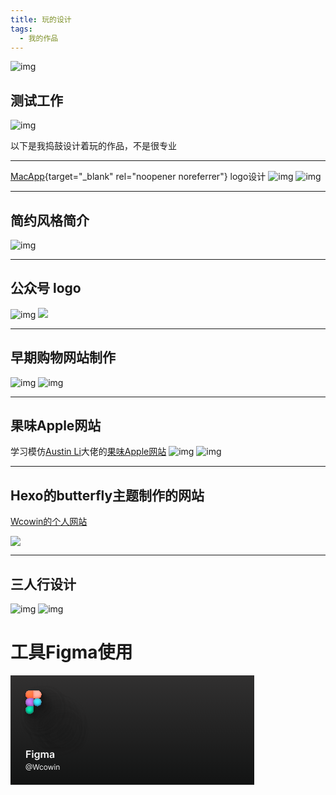 ```yaml
---
title: 玩的设计
tags:
  - 我的作品
---
```

![img](https://cn.mcecy.com/image/20230401/bd42de2726075c84f5c44297f93cf221.png)  

## 测试工作
![img](https://cn.mcecy.com/image/20231227/1a1e4fc07ae93fa40c2a25ce3fb5288c.png)

以下是我捣鼓设计着玩的作品，不是很专业  
***
[MacApp](https://macapp.org.cn/){target="_blank" rel="noopener noreferrer"} logo设计
![img](https://cn.mcecy.com/image/20230401/219682aee80dbf42ac2fd6931a719d7b.jpeg)
![img](https://cn.mcecy.com/image/20230401/06fcb3be6f1688dab454cb92e39613cc.png)
***
## 简约风格简介
![img](https://cn.mcecy.com/image/20230715/8ab6c5061737e364fe9ad6502552c5e4.png)
***

## 公众号 logo
![img](https://cn.mcecy.com/image/20230716/fbb63ff1b98f57f4f2cf92b75cfffb4d.jpeg)
<img class="img1" src="https://cn.mcecy.com/image/20230617/4e9361ee7d2d03ecb9de8aef7531db03.jpg">
***
## 早期购物网站制作  
![img](https://cn.mcecy.com/image/20230402/574c2334f9dfc5f88395acebfc630c23.png)
![img](https://cn.mcecy.com/image/20230402/8319a9373ecb7a0319f3d8b036bb412b.png)

***
## 果味Apple网站
学习模仿[Austin Li](https://github.com/austin2035/astro-air-blog)大佬的[果味Apple网站](https://wcowinastro.netlify.app/)
![img](https://cn.mcecy.com/image/20230505/61097d7951b8f10212a5ef7251615771.png)
![img](https://cn.mcecy.com/image/20230505/7d43a3f6641b35f70c7c1c2e1ac33520.png)
***

## Hexo的butterfly主题制作的网站  

[Wcowin的个人网站](https://wcowin.gitee.io/myhexo/)  

![](https://cn.mcecy.com/image/20231005/a4b066d144a006ea278c47661f78f95f.png)
***
## 三人行设计
![img](https://cn.mcecy.com/image/20230503/fe666fc82cfee7250bb2afc3b108b2f0.png)
![img](https://cn.mcecy.com/image/20230528/66700ff7433b1618d6b995e13e1c2644.png)

# 工具Figma使用
<svg width="390" height="175" viewBox="0 0 390 175" fill="none" xmlns="http://www.w3.org/2000/svg">
<rect width="390" height="175" fill="url(#paint0_linear_45_32412)"/>
<g opacity="0.05" filter="url(#filter0_f_45_32412)">
<mask id="mask0_45_32412" style="mask-type:alpha" maskUnits="userSpaceOnUse" x="76" y="76" width="48" height="48">
<path d="M76.4022 82.6183C76.4022 79.2009 79.1726 76.4305 82.59 76.4305H88.7778V88.8061H82.59C79.1726 88.8061 76.4022 86.0358 76.4022 82.6183V82.6183Z" fill="#FF773D"/>
<path d="M76.4022 94.9939C76.4022 91.5765 79.1726 88.8062 82.59 88.8062H88.7778V101.182H82.59C79.1726 101.182 76.4022 98.4114 76.4022 94.9939V94.9939Z" fill="#C677FF"/>
<path d="M101.153 82.6183C101.153 79.2009 98.383 76.4305 94.9655 76.4305H88.7777V88.8061H94.9655C98.3829 88.8061 101.153 86.0358 101.153 82.6183V82.6183Z" fill="#FFB1A3"/>
<circle cx="94.9656" cy="94.9939" r="6.1878" fill="#2FEBFF"/>
<path d="M88.7778 107.369C88.7778 110.787 86.0074 113.557 82.59 113.557C79.1726 113.557 76.4022 110.787 76.4022 107.369C76.4022 103.952 79.1726 101.182 82.59 101.182C84.3596 101.182 88.7778 101.182 88.7778 101.182C88.7778 101.182 88.7778 105.722 88.7778 107.369Z" fill="#00EDAB"/>
</mask>
<g mask="url(#mask0_45_32412)">
<g filter="url(#filter1_d_45_32412)">
<rect x="76" y="76" width="47.9993" height="47.9981" fill="#171717"/>
</g>
</g>
</g>
<g opacity="0.1" filter="url(#filter2_f_45_32412)">
<mask id="mask1_45_32412" style="mask-type:alpha" maskUnits="userSpaceOnUse" x="72" y="72" width="48" height="48">
<path d="M72.4022 78.6183C72.4022 75.2009 75.1726 72.4305 78.59 72.4305H84.7778V84.8061H78.59C75.1726 84.8061 72.4022 82.0358 72.4022 78.6183V78.6183Z" fill="#FF773D"/>
<path d="M72.4022 90.9939C72.4022 87.5765 75.1726 84.8062 78.59 84.8062H84.7778V97.1817H78.59C75.1726 97.1817 72.4022 94.4114 72.4022 90.9939V90.9939Z" fill="#C677FF"/>
<path d="M97.1533 78.6183C97.1533 75.2009 94.383 72.4305 90.9655 72.4305H84.7777V84.8061H90.9655C94.3829 84.8061 97.1533 82.0358 97.1533 78.6183V78.6183Z" fill="#FFB1A3"/>
<circle cx="90.9656" cy="90.9939" r="6.1878" fill="#2FEBFF"/>
<path d="M84.7778 103.369C84.7778 106.787 82.0074 109.557 78.59 109.557C75.1726 109.557 72.4022 106.787 72.4022 103.369C72.4022 99.952 75.1726 97.1816 78.59 97.1816C80.3596 97.1816 84.7778 97.1816 84.7778 97.1816C84.7778 97.1816 84.7778 101.722 84.7778 103.369Z" fill="#00EDAB"/>
</mask>
<g mask="url(#mask1_45_32412)">
<g filter="url(#filter3_d_45_32412)">
<rect x="72" y="72" width="47.9993" height="47.9981" fill="#171717"/>
</g>
</g>
</g>
<g opacity="0.15" filter="url(#filter4_f_45_32412)">
<mask id="mask2_45_32412" style="mask-type:alpha" maskUnits="userSpaceOnUse" x="68" y="68" width="48" height="48">
<path d="M68.4022 74.6183C68.4022 71.2009 71.1726 68.4305 74.59 68.4305H80.7778V80.8061H74.59C71.1726 80.8061 68.4022 78.0358 68.4022 74.6183V74.6183Z" fill="#FF773D"/>
<path d="M68.4022 86.9939C68.4022 83.5765 71.1726 80.8062 74.59 80.8062H80.7778V93.1817H74.59C71.1726 93.1817 68.4022 90.4114 68.4022 86.9939V86.9939Z" fill="#C677FF"/>
<path d="M93.1533 74.6183C93.1533 71.2009 90.383 68.4305 86.9655 68.4305H80.7777V80.8061H86.9655C90.3829 80.8061 93.1533 78.0358 93.1533 74.6183V74.6183Z" fill="#FFB1A3"/>
<circle cx="86.9656" cy="86.9939" r="6.1878" fill="#2FEBFF"/>
<path d="M80.7778 99.3694C80.7778 102.787 78.0074 105.557 74.59 105.557C71.1726 105.557 68.4022 102.787 68.4022 99.3694C68.4022 95.952 71.1726 93.1816 74.59 93.1816C76.3596 93.1816 80.7778 93.1816 80.7778 93.1816C80.7778 93.1816 80.7778 97.7216 80.7778 99.3694Z" fill="#00EDAB"/>
</mask>
<g mask="url(#mask2_45_32412)">
<g filter="url(#filter5_d_45_32412)">
<rect x="68" y="68" width="47.9993" height="47.9981" fill="#171717"/>
</g>
</g>
</g>
<g opacity="0.2" filter="url(#filter6_f_45_32412)">
<mask id="mask3_45_32412" style="mask-type:alpha" maskUnits="userSpaceOnUse" x="64" y="64" width="48" height="48">
<path d="M64.4022 70.6183C64.4022 67.2009 67.1726 64.4305 70.59 64.4305H76.7778V76.8061H70.59C67.1726 76.8061 64.4022 74.0358 64.4022 70.6183V70.6183Z" fill="#FF773D"/>
<path d="M64.4022 82.9939C64.4022 79.5765 67.1726 76.8062 70.59 76.8062H76.7778V89.1817H70.59C67.1726 89.1817 64.4022 86.4114 64.4022 82.9939V82.9939Z" fill="#C677FF"/>
<path d="M89.1533 70.6183C89.1533 67.2009 86.383 64.4305 82.9655 64.4305H76.7777V76.8061H82.9655C86.3829 76.8061 89.1533 74.0358 89.1533 70.6183V70.6183Z" fill="#FFB1A3"/>
<circle cx="82.9656" cy="82.9939" r="6.1878" fill="#2FEBFF"/>
<path d="M76.7778 95.3694C76.7778 98.7869 74.0074 101.557 70.59 101.557C67.1726 101.557 64.4022 98.7869 64.4022 95.3694C64.4022 91.952 67.1726 89.1816 70.59 89.1816C72.3596 89.1816 76.7778 89.1816 76.7778 89.1816C76.7778 89.1816 76.7778 93.7216 76.7778 95.3694Z" fill="#00EDAB"/>
</mask>
<g mask="url(#mask3_45_32412)">
<g filter="url(#filter7_d_45_32412)">
<rect x="64" y="64" width="47.9993" height="47.9981" fill="#171717"/>
</g>
</g>
</g>
<g opacity="0.25" filter="url(#filter8_f_45_32412)">
<mask id="mask4_45_32412" style="mask-type:alpha" maskUnits="userSpaceOnUse" x="56" y="56" width="48" height="48">
<path d="M56.4022 62.6183C56.4022 59.2009 59.1726 56.4305 62.59 56.4305H68.7778V68.8061H62.59C59.1726 68.8061 56.4022 66.0358 56.4022 62.6183V62.6183Z" fill="#FF773D"/>
<path d="M56.4022 74.9939C56.4022 71.5765 59.1726 68.8062 62.59 68.8062H68.7778V81.1817H62.59C59.1726 81.1817 56.4022 78.4114 56.4022 74.9939V74.9939Z" fill="#C677FF"/>
<path d="M81.1533 62.6183C81.1533 59.2009 78.383 56.4305 74.9655 56.4305H68.7777V68.8061H74.9655C78.3829 68.8061 81.1533 66.0358 81.1533 62.6183V62.6183Z" fill="#FFB1A3"/>
<circle cx="74.9656" cy="74.9939" r="6.1878" fill="#2FEBFF"/>
<path d="M68.7778 87.3694C68.7778 90.7869 66.0074 93.5572 62.59 93.5572C59.1726 93.5572 56.4022 90.7869 56.4022 87.3694C56.4022 83.952 59.1726 81.1816 62.59 81.1816C64.3596 81.1816 68.7778 81.1816 68.7778 81.1816C68.7778 81.1816 68.7778 85.7216 68.7778 87.3694Z" fill="#00EDAB"/>
</mask>
<g mask="url(#mask4_45_32412)">
<g filter="url(#filter9_d_45_32412)">
<rect x="56" y="56" width="47.9993" height="47.9981" fill="#171717"/>
</g>
</g>
</g>
<g opacity="0.3" filter="url(#filter10_f_45_32412)">
<mask id="mask5_45_32412" style="mask-type:alpha" maskUnits="userSpaceOnUse" x="48" y="48" width="48" height="48">
<path d="M48.4022 54.6183C48.4022 51.2009 51.1726 48.4305 54.59 48.4305H60.7778V60.8061H54.59C51.1726 60.8061 48.4022 58.0358 48.4022 54.6183V54.6183Z" fill="#FF773D"/>
<path d="M48.4022 66.9939C48.4022 63.5765 51.1726 60.8062 54.59 60.8062H60.7778V73.1817H54.59C51.1726 73.1817 48.4022 70.4114 48.4022 66.9939V66.9939Z" fill="#C677FF"/>
<path d="M73.1533 54.6183C73.1533 51.2009 70.383 48.4305 66.9655 48.4305H60.7777V60.8061H66.9655C70.3829 60.8061 73.1533 58.0358 73.1533 54.6183V54.6183Z" fill="#FFB1A3"/>
<circle cx="66.9656" cy="66.9939" r="6.1878" fill="#2FEBFF"/>
<path d="M60.7778 79.3694C60.7778 82.7869 58.0074 85.5572 54.59 85.5572C51.1726 85.5572 48.4022 82.7869 48.4022 79.3694C48.4022 75.952 51.1726 73.1816 54.59 73.1816C56.3596 73.1816 60.7778 73.1816 60.7778 73.1816C60.7778 73.1816 60.7778 77.7216 60.7778 79.3694Z" fill="#00EDAB"/>
</mask>
<g mask="url(#mask5_45_32412)">
<g filter="url(#filter11_d_45_32412)">
<rect x="48" y="48" width="47.9993" height="47.9981" fill="#171717"/>
</g>
</g>
</g>
<g opacity="0.35" filter="url(#filter12_f_45_32412)">
<mask id="mask6_45_32412" style="mask-type:alpha" maskUnits="userSpaceOnUse" x="40" y="40" width="48" height="48">
<path d="M40.4022 46.6183C40.4022 43.2009 43.1726 40.4305 46.59 40.4305H52.7778V52.8061H46.59C43.1726 52.8061 40.4022 50.0358 40.4022 46.6183V46.6183Z" fill="#FF773D"/>
<path d="M40.4022 58.9939C40.4022 55.5765 43.1726 52.8062 46.59 52.8062H52.7778V65.1817H46.59C43.1726 65.1817 40.4022 62.4114 40.4022 58.9939V58.9939Z" fill="#C677FF"/>
<path d="M65.1533 46.6183C65.1533 43.2009 62.383 40.4305 58.9655 40.4305H52.7777V52.8061H58.9655C62.3829 52.8061 65.1533 50.0358 65.1533 46.6183V46.6183Z" fill="#FFB1A3"/>
<circle cx="58.9656" cy="58.9939" r="6.1878" fill="#2FEBFF"/>
<path d="M52.7778 71.3694C52.7778 74.7869 50.0074 77.5572 46.59 77.5572C43.1726 77.5572 40.4022 74.7869 40.4022 71.3694C40.4022 67.952 43.1726 65.1816 46.59 65.1816C48.3596 65.1816 52.7778 65.1816 52.7778 65.1816C52.7778 65.1816 52.7778 69.7216 52.7778 71.3694Z" fill="#00EDAB"/>
</mask>
<g mask="url(#mask6_45_32412)">
<g filter="url(#filter13_d_45_32412)">
<rect x="40" y="40" width="47.9993" height="47.9981" fill="#171717"/>
</g>
</g>
</g>
<g opacity="0.4" filter="url(#filter14_f_45_32412)">
<mask id="mask7_45_32412" style="mask-type:alpha" maskUnits="userSpaceOnUse" x="39" y="39" width="48" height="48">
<path d="M39.4022 45.6183C39.4022 42.2009 42.1726 39.4305 45.59 39.4305H51.7778V51.8061H45.59C42.1726 51.8061 39.4022 49.0358 39.4022 45.6183V45.6183Z" fill="#FF773D"/>
<path d="M39.4022 57.9939C39.4022 54.5765 42.1726 51.8062 45.59 51.8062H51.7778V64.1817H45.59C42.1726 64.1817 39.4022 61.4114 39.4022 57.9939V57.9939Z" fill="#C677FF"/>
<path d="M64.1533 45.6183C64.1533 42.2009 61.383 39.4305 57.9655 39.4305H51.7777V51.8061H57.9655C61.3829 51.8061 64.1533 49.0358 64.1533 45.6183V45.6183Z" fill="#FFB1A3"/>
<circle cx="57.9656" cy="57.9939" r="6.1878" fill="#2FEBFF"/>
<path d="M51.7778 70.3694C51.7778 73.7869 49.0074 76.5572 45.59 76.5572C42.1726 76.5572 39.4022 73.7869 39.4022 70.3694C39.4022 66.952 42.1726 64.1816 45.59 64.1816C47.3596 64.1816 51.7778 64.1816 51.7778 64.1816C51.7778 64.1816 51.7778 68.7216 51.7778 70.3694Z" fill="#00EDAB"/>
</mask>
<g mask="url(#mask7_45_32412)">
<g filter="url(#filter15_d_45_32412)">
<rect x="39" y="39" width="47.9993" height="47.9981" fill="#171717"/>
</g>
</g>
</g>
<g opacity="0.45" filter="url(#filter16_f_45_32412)">
<mask id="mask8_45_32412" style="mask-type:alpha" maskUnits="userSpaceOnUse" x="35" y="35" width="48" height="48">
<path d="M35.4022 41.6183C35.4022 38.2009 38.1726 35.4305 41.59 35.4305H47.7778V47.8061H41.59C38.1726 47.8061 35.4022 45.0358 35.4022 41.6183V41.6183Z" fill="#FF773D"/>
<path d="M35.4022 53.9939C35.4022 50.5765 38.1726 47.8062 41.59 47.8062H47.7778V60.1817H41.59C38.1726 60.1817 35.4022 57.4114 35.4022 53.9939V53.9939Z" fill="#C677FF"/>
<path d="M60.1533 41.6183C60.1533 38.2009 57.383 35.4305 53.9655 35.4305H47.7777V47.8061H53.9655C57.3829 47.8061 60.1533 45.0358 60.1533 41.6183V41.6183Z" fill="#FFB1A3"/>
<circle cx="53.9656" cy="53.9939" r="6.1878" fill="#2FEBFF"/>
<path d="M47.7778 66.3694C47.7778 69.7869 45.0074 72.5572 41.59 72.5572C38.1726 72.5572 35.4022 69.7869 35.4022 66.3694C35.4022 62.952 38.1726 60.1816 41.59 60.1816C43.3596 60.1816 47.7778 60.1816 47.7778 60.1816C47.7778 60.1816 47.7778 64.7216 47.7778 66.3694Z" fill="#00EDAB"/>
</mask>
<g mask="url(#mask8_45_32412)">
<g filter="url(#filter17_d_45_32412)">
<rect x="35" y="35" width="47.9993" height="47.9981" fill="#171717"/>
</g>
</g>
</g>
<g opacity="0.5" filter="url(#filter18_f_45_32412)">
<mask id="mask9_45_32412" style="mask-type:alpha" maskUnits="userSpaceOnUse" x="31" y="31" width="48" height="48">
<path d="M31.4022 37.6183C31.4022 34.2009 34.1726 31.4305 37.59 31.4305H43.7778V43.8061H37.59C34.1726 43.8061 31.4022 41.0358 31.4022 37.6183V37.6183Z" fill="#FF773D"/>
<path d="M31.4022 49.9939C31.4022 46.5765 34.1726 43.8062 37.59 43.8062H43.7778V56.1817H37.59C34.1726 56.1817 31.4022 53.4114 31.4022 49.9939V49.9939Z" fill="#C677FF"/>
<path d="M56.1533 37.6183C56.1533 34.2009 53.383 31.4305 49.9655 31.4305H43.7777V43.8061H49.9655C53.3829 43.8061 56.1533 41.0358 56.1533 37.6183V37.6183Z" fill="#FFB1A3"/>
<circle cx="49.9656" cy="49.9939" r="6.1878" fill="#2FEBFF"/>
<path d="M43.7778 62.3694C43.7778 65.7869 41.0074 68.5572 37.59 68.5572C34.1726 68.5572 31.4022 65.7869 31.4022 62.3694C31.4022 58.952 34.1726 56.1816 37.59 56.1816C39.3596 56.1816 43.7778 56.1816 43.7778 56.1816C43.7778 56.1816 43.7778 60.7216 43.7778 62.3694Z" fill="#00EDAB"/>
</mask>
<g mask="url(#mask9_45_32412)">
<g filter="url(#filter19_d_45_32412)">
<rect x="31" y="31" width="47.9993" height="47.9981" fill="#171717"/>
</g>
</g>
</g>
<g opacity="0.55" filter="url(#filter20_f_45_32412)">
<mask id="mask10_45_32412" style="mask-type:alpha" maskUnits="userSpaceOnUse" x="29" y="29" width="48" height="48">
<path d="M29.4022 35.6183C29.4022 32.2009 32.1726 29.4305 35.59 29.4305H41.7778V41.8061H35.59C32.1726 41.8061 29.4022 39.0358 29.4022 35.6183V35.6183Z" fill="#FF773D"/>
<path d="M29.4022 47.9939C29.4022 44.5765 32.1726 41.8062 35.59 41.8062H41.7778V54.1817H35.59C32.1726 54.1817 29.4022 51.4114 29.4022 47.9939V47.9939Z" fill="#C677FF"/>
<path d="M54.1533 35.6183C54.1533 32.2009 51.383 29.4305 47.9655 29.4305H41.7777V41.8061H47.9655C51.3829 41.8061 54.1533 39.0358 54.1533 35.6183V35.6183Z" fill="#FFB1A3"/>
<circle cx="47.9656" cy="47.9939" r="6.1878" fill="#2FEBFF"/>
<path d="M41.7778 60.3694C41.7778 63.7869 39.0074 66.5572 35.59 66.5572C32.1726 66.5572 29.4022 63.7869 29.4022 60.3694C29.4022 56.952 32.1726 54.1816 35.59 54.1816C37.3596 54.1816 41.7778 54.1816 41.7778 54.1816C41.7778 54.1816 41.7778 58.7216 41.7778 60.3694Z" fill="#00EDAB"/>
</mask>
<g mask="url(#mask10_45_32412)">
<g filter="url(#filter21_d_45_32412)">
<rect x="29" y="29" width="47.9993" height="47.9981" fill="#171717"/>
</g>
</g>
</g>
<g opacity="0.6" filter="url(#filter22_f_45_32412)">
<mask id="mask11_45_32412" style="mask-type:alpha" maskUnits="userSpaceOnUse" x="27" y="27" width="48" height="48">
<path d="M27.4022 33.6183C27.4022 30.2009 30.1726 27.4305 33.59 27.4305H39.7778V39.8061H33.59C30.1726 39.8061 27.4022 37.0358 27.4022 33.6183V33.6183Z" fill="#FF773D"/>
<path d="M27.4022 45.9939C27.4022 42.5765 30.1726 39.8062 33.59 39.8062H39.7778V52.1817H33.59C30.1726 52.1817 27.4022 49.4114 27.4022 45.9939V45.9939Z" fill="#C677FF"/>
<path d="M52.1533 33.6183C52.1533 30.2009 49.383 27.4305 45.9655 27.4305H39.7777V39.8061H45.9655C49.3829 39.8061 52.1533 37.0358 52.1533 33.6183V33.6183Z" fill="#FFB1A3"/>
<circle cx="45.9656" cy="45.9939" r="6.1878" fill="#2FEBFF"/>
<path d="M39.7778 58.3694C39.7778 61.7869 37.0074 64.5572 33.59 64.5572C30.1726 64.5572 27.4022 61.7869 27.4022 58.3694C27.4022 54.952 30.1726 52.1816 33.59 52.1816C35.3596 52.1816 39.7778 52.1816 39.7778 52.1816C39.7778 52.1816 39.7778 56.7216 39.7778 58.3694Z" fill="#00EDAB"/>
</mask>
<g mask="url(#mask11_45_32412)">
<g filter="url(#filter23_d_45_32412)">
<rect x="27" y="27" width="47.9993" height="47.9981" fill="#171717"/>
</g>
</g>
</g>
<g opacity="0.6" filter="url(#filter24_f_45_32412)">
<mask id="mask12_45_32412" style="mask-type:alpha" maskUnits="userSpaceOnUse" x="26" y="26" width="48" height="48">
<path d="M26.4022 32.6183C26.4022 29.2009 29.1726 26.4305 32.59 26.4305H38.7778V38.8061H32.59C29.1726 38.8061 26.4022 36.0358 26.4022 32.6183V32.6183Z" fill="#FF773D"/>
<path d="M26.4022 44.9939C26.4022 41.5765 29.1726 38.8062 32.59 38.8062H38.7778V51.1817H32.59C29.1726 51.1817 26.4022 48.4114 26.4022 44.9939V44.9939Z" fill="#C677FF"/>
<path d="M51.1533 32.6183C51.1533 29.2009 48.383 26.4305 44.9655 26.4305H38.7777V38.8061H44.9655C48.3829 38.8061 51.1533 36.0358 51.1533 32.6183V32.6183Z" fill="#FFB1A3"/>
<circle cx="44.9656" cy="44.9939" r="6.1878" fill="#2FEBFF"/>
<path d="M38.7778 57.3694C38.7778 60.7869 36.0074 63.5572 32.59 63.5572C29.1726 63.5572 26.4022 60.7869 26.4022 57.3694C26.4022 53.952 29.1726 51.1816 32.59 51.1816C34.3596 51.1816 38.7778 51.1816 38.7778 51.1816C38.7778 51.1816 38.7778 55.7216 38.7778 57.3694Z" fill="#00EDAB"/>
</mask>
<g mask="url(#mask12_45_32412)">
<g filter="url(#filter25_d_45_32412)">
<rect x="26" y="26" width="47.9993" height="47.9981" fill="#171717"/>
</g>
</g>
</g>
<g opacity="0.6" filter="url(#filter26_f_45_32412)">
<mask id="mask13_45_32412" style="mask-type:alpha" maskUnits="userSpaceOnUse" x="25" y="25" width="48" height="48">
<path d="M25.4022 31.6183C25.4022 28.2009 28.1726 25.4305 31.59 25.4305H37.7778V37.8061H31.59C28.1726 37.8061 25.4022 35.0358 25.4022 31.6183V31.6183Z" fill="#FF773D"/>
<path d="M25.4022 43.9939C25.4022 40.5765 28.1726 37.8062 31.59 37.8062H37.7778V50.1817H31.59C28.1726 50.1817 25.4022 47.4114 25.4022 43.9939V43.9939Z" fill="#C677FF"/>
<path d="M50.1533 31.6183C50.1533 28.2009 47.383 25.4305 43.9655 25.4305H37.7777V37.8061H43.9655C47.3829 37.8061 50.1533 35.0358 50.1533 31.6183V31.6183Z" fill="#FFB1A3"/>
<circle cx="43.9656" cy="43.9939" r="6.1878" fill="#2FEBFF"/>
<path d="M37.7778 56.3694C37.7778 59.7869 35.0074 62.5572 31.59 62.5572C28.1726 62.5572 25.4022 59.7869 25.4022 56.3694C25.4022 52.952 28.1726 50.1816 31.59 50.1816C33.3596 50.1816 37.7778 50.1816 37.7778 50.1816C37.7778 50.1816 37.7778 54.7216 37.7778 56.3694Z" fill="#00EDAB"/>
</mask>
<g mask="url(#mask13_45_32412)">
<g filter="url(#filter27_d_45_32412)">
<rect x="25" y="25" width="47.9993" height="47.9981" fill="#171717"/>
</g>
</g>
</g>
<g opacity="0.6" filter="url(#filter28_f_45_32412)">
<mask id="mask14_45_32412" style="mask-type:alpha" maskUnits="userSpaceOnUse" x="24" y="24" width="49" height="49">
<path d="M24.9022 31.1183C24.9022 27.7009 27.6726 24.9305 31.09 24.9305H37.2778V37.3061H31.09C27.6726 37.3061 24.9022 34.5358 24.9022 31.1183V31.1183Z" fill="#FF773D"/>
<path d="M24.9022 43.4939C24.9022 40.0765 27.6726 37.3062 31.09 37.3062H37.2778V49.6817H31.09C27.6726 49.6817 24.9022 46.9114 24.9022 43.4939V43.4939Z" fill="#C677FF"/>
<path d="M49.6533 31.1183C49.6533 27.7009 46.883 24.9305 43.4655 24.9305H37.2777V37.3061H43.4655C46.8829 37.3061 49.6533 34.5358 49.6533 31.1183V31.1183Z" fill="#FFB1A3"/>
<circle cx="43.4656" cy="43.4939" r="6.1878" fill="#2FEBFF"/>
<path d="M37.2778 55.8694C37.2778 59.2869 34.5074 62.0572 31.09 62.0572C27.6726 62.0572 24.9022 59.2869 24.9022 55.8694C24.9022 52.452 27.6726 49.6816 31.09 49.6816C32.8596 49.6816 37.2778 49.6816 37.2778 49.6816C37.2778 49.6816 37.2778 54.2216 37.2778 55.8694Z" fill="#00EDAB"/>
</mask>
<g mask="url(#mask14_45_32412)">
<g filter="url(#filter29_d_45_32412)">
<rect x="24.5" y="24.5" width="47.9993" height="47.9981" fill="#171717"/>
</g>
</g>
</g>
<g filter="url(#filter30_ii_45_32412)">
<path d="M24.4022 30.6183C24.4022 27.2009 27.1726 24.4305 30.59 24.4305H36.7778V36.8061H30.59C27.1726 36.8061 24.4022 34.0358 24.4022 30.6183V30.6183Z" fill="#FF773D"/>
</g>
<g filter="url(#filter31_ii_45_32412)">
<path d="M24.4022 42.9939C24.4022 39.5765 27.1726 36.8062 30.59 36.8062H36.7778V49.1817H30.59C27.1726 49.1817 24.4022 46.4114 24.4022 42.9939V42.9939Z" fill="#C677FF"/>
</g>
<g filter="url(#filter32_ii_45_32412)">
<path d="M49.1533 30.6183C49.1533 27.2009 46.383 24.4305 42.9655 24.4305H36.7777V36.8061H42.9655C46.3829 36.8061 49.1533 34.0358 49.1533 30.6183V30.6183Z" fill="#FFB1A3"/>
</g>
<g filter="url(#filter33_ii_45_32412)">
<circle cx="42.9656" cy="42.9939" r="6.1878" fill="#2FEBFF"/>
</g>
<g filter="url(#filter34_ii_45_32412)">
<path d="M36.7778 55.3694C36.7778 58.7869 34.0074 61.5572 30.59 61.5572C27.1726 61.5572 24.4022 58.7869 24.4022 55.3694C24.4022 51.952 27.1726 49.1816 30.59 49.1816C32.3596 49.1816 36.7778 49.1816 36.7778 49.1816C36.7778 49.1816 36.7778 53.7216 36.7778 55.3694Z" fill="#00EDAB"/>
</g>
<path d="M25.1477 132V120.364H32.6023V122.131H27.2557V125.29H32.0909V127.057H27.2557V132H25.1477ZM34.4318 132V123.273H36.4886V132H34.4318ZM35.4659 122.034C35.1402 122.034 34.8598 121.926 34.625 121.71C34.3902 121.491 34.2727 121.227 34.2727 120.92C34.2727 120.61 34.3902 120.347 34.625 120.131C34.8598 119.911 35.1402 119.801 35.4659 119.801C35.7955 119.801 36.0758 119.911 36.3068 120.131C36.5417 120.347 36.6591 120.61 36.6591 120.92C36.6591 121.227 36.5417 121.491 36.3068 121.71C36.0758 121.926 35.7955 122.034 35.4659 122.034ZM42.3991 135.455C41.6605 135.455 41.026 135.354 40.4957 135.153C39.9654 134.956 39.5393 134.691 39.2173 134.358C38.8954 134.025 38.6719 133.655 38.5469 133.25L40.3991 132.801C40.4825 132.972 40.6037 133.14 40.7628 133.307C40.9219 133.477 41.1359 133.617 41.4048 133.727C41.6776 133.841 42.0204 133.898 42.4332 133.898C43.0166 133.898 43.4995 133.756 43.8821 133.472C44.2647 133.191 44.456 132.729 44.456 132.085V130.432H44.3537C44.2476 130.644 44.0923 130.862 43.8878 131.085C43.687 131.309 43.42 131.496 43.0866 131.648C42.7571 131.799 42.3423 131.875 41.8423 131.875C41.1719 131.875 40.5639 131.718 40.0185 131.403C39.4768 131.085 39.045 130.612 38.723 129.983C38.4048 129.35 38.2457 128.559 38.2457 127.608C38.2457 126.65 38.4048 125.841 38.723 125.182C39.045 124.519 39.4787 124.017 40.0241 123.676C40.5696 123.331 41.1776 123.159 41.848 123.159C42.3594 123.159 42.7798 123.246 43.1094 123.42C43.4427 123.591 43.7079 123.797 43.9048 124.04C44.1018 124.278 44.2514 124.504 44.3537 124.716H44.4673V123.273H46.4957V132.142C46.4957 132.888 46.3177 133.506 45.9616 133.994C45.6056 134.483 45.1188 134.848 44.5014 135.091C43.884 135.333 43.1832 135.455 42.3991 135.455ZM42.4162 130.261C42.8518 130.261 43.223 130.155 43.5298 129.943C43.8366 129.731 44.0696 129.426 44.2287 129.028C44.3878 128.631 44.4673 128.153 44.4673 127.597C44.4673 127.047 44.3878 126.566 44.2287 126.153C44.0734 125.741 43.8423 125.42 43.5355 125.193C43.2325 124.962 42.8594 124.847 42.4162 124.847C41.9579 124.847 41.5753 124.966 41.2685 125.205C40.9616 125.443 40.7306 125.771 40.5753 126.188C40.42 126.6 40.3423 127.07 40.3423 127.597C40.3423 128.131 40.42 128.598 40.5753 129C40.7344 129.398 40.9673 129.708 41.2741 129.932C41.5848 130.152 41.9654 130.261 42.4162 130.261ZM48.6037 132V123.273H50.5696V124.756H50.6719C50.8537 124.256 51.1548 123.866 51.5753 123.585C51.9957 123.301 52.4976 123.159 53.081 123.159C53.6719 123.159 54.17 123.303 54.5753 123.591C54.9844 123.875 55.2723 124.263 55.4389 124.756H55.5298C55.723 124.271 56.0488 123.884 56.5071 123.597C56.9692 123.305 57.5166 123.159 58.1491 123.159C58.9522 123.159 59.6075 123.413 60.1151 123.92C60.6226 124.428 60.8764 125.169 60.8764 126.142V132H58.8139V126.46C58.8139 125.919 58.67 125.523 58.3821 125.273C58.0942 125.019 57.742 124.892 57.3253 124.892C56.8291 124.892 56.4408 125.047 56.1605 125.358C55.884 125.665 55.7457 126.064 55.7457 126.557V132H53.7287V126.375C53.7287 125.924 53.5923 125.564 53.3196 125.295C53.0507 125.027 52.6984 124.892 52.2628 124.892C51.9673 124.892 51.6984 124.968 51.456 125.119C51.2135 125.267 51.0204 125.477 50.8764 125.75C50.7325 126.019 50.6605 126.333 50.6605 126.693V132H48.6037ZM65.4744 132.176C64.9214 132.176 64.4233 132.078 63.9801 131.881C63.5407 131.68 63.1922 131.384 62.9347 130.994C62.6809 130.604 62.554 130.123 62.554 129.551C62.554 129.059 62.6449 128.652 62.8267 128.33C63.0085 128.008 63.2566 127.75 63.571 127.557C63.8854 127.364 64.2396 127.218 64.6335 127.119C65.0313 127.017 65.4422 126.943 65.8665 126.898C66.3778 126.845 66.7926 126.797 67.1108 126.756C67.429 126.71 67.66 126.642 67.804 126.551C67.9517 126.456 68.0256 126.311 68.0256 126.114V126.08C68.0256 125.652 67.8987 125.32 67.6449 125.085C67.3911 124.85 67.0256 124.733 66.5483 124.733C66.0445 124.733 65.6449 124.843 65.3494 125.062C65.0578 125.282 64.8608 125.542 64.7585 125.841L62.8381 125.568C62.9896 125.038 63.2396 124.595 63.5881 124.239C63.9366 123.879 64.3627 123.61 64.8665 123.432C65.3703 123.25 65.9271 123.159 66.5369 123.159C66.9574 123.159 67.3759 123.208 67.7926 123.307C68.2093 123.405 68.59 123.568 68.9347 123.795C69.2794 124.019 69.5559 124.324 69.7642 124.71C69.9763 125.097 70.0824 125.58 70.0824 126.159V132H68.1051V130.801H68.0369C67.9119 131.044 67.7358 131.271 67.5085 131.483C67.285 131.691 67.0028 131.86 66.6619 131.989C66.3248 132.114 65.929 132.176 65.4744 132.176ZM66.0085 130.665C66.4214 130.665 66.7794 130.583 67.0824 130.42C67.3854 130.254 67.6184 130.034 67.7812 129.761C67.9479 129.489 68.0312 129.191 68.0312 128.869V127.841C67.9669 127.894 67.857 127.943 67.7017 127.989C67.5502 128.034 67.3797 128.074 67.1903 128.108C67.0009 128.142 66.8134 128.172 66.6278 128.199C66.4422 128.225 66.2813 128.248 66.1449 128.267C65.8381 128.309 65.5634 128.377 65.321 128.472C65.0786 128.566 64.8873 128.699 64.7472 128.869C64.607 129.036 64.5369 129.252 64.5369 129.517C64.5369 129.896 64.6752 130.182 64.9517 130.375C65.2282 130.568 65.5805 130.665 66.0085 130.665Z" fill="#FBFBFB"/>
<path d="M29.9489 152.023C29.0795 152.023 28.3111 151.903 27.6435 151.665C26.9759 151.429 26.4148 151.081 25.9602 150.621C25.5057 150.161 25.1619 149.597 24.929 148.929C24.696 148.261 24.5795 147.497 24.5795 146.636C24.5795 145.804 24.6974 145.06 24.9332 144.403C25.1719 143.747 25.517 143.19 25.9688 142.733C26.4233 142.273 26.9744 141.922 27.6222 141.68C28.2727 141.439 29.0085 141.318 29.8295 141.318C30.6278 141.318 31.3267 141.449 31.9261 141.71C32.5284 141.969 33.0313 142.32 33.4347 142.763C33.8409 143.203 34.1449 143.699 34.3466 144.25C34.5511 144.801 34.6534 145.369 34.6534 145.955C34.6534 146.366 34.6335 146.784 34.5938 147.207C34.554 147.631 34.4702 148.02 34.3423 148.375C34.2145 148.727 34.017 149.011 33.75 149.227C33.4858 149.443 33.1278 149.551 32.6761 149.551C32.4773 149.551 32.2585 149.52 32.0199 149.457C31.7812 149.395 31.5696 149.291 31.3849 149.146C31.2003 149.001 31.0909 148.807 31.0568 148.562H31.0057C30.9375 148.727 30.8324 148.884 30.6903 149.031C30.5511 149.179 30.3679 149.297 30.1406 149.385C29.9162 149.473 29.642 149.511 29.3182 149.5C28.9489 149.486 28.6236 149.403 28.3423 149.253C28.0611 149.099 27.8253 148.892 27.6349 148.631C27.4474 148.366 27.3054 148.061 27.2088 147.714C27.1151 147.365 27.0682 146.989 27.0682 146.585C27.0682 146.202 27.125 145.851 27.2386 145.533C27.3523 145.214 27.5099 144.936 27.7116 144.697C27.9162 144.459 28.1548 144.268 28.4276 144.126C28.7031 143.982 29 143.892 29.3182 143.858C29.6023 143.83 29.8608 143.842 30.0938 143.896C30.3267 143.947 30.5185 144.026 30.669 144.131C30.8196 144.233 30.9148 144.347 30.9545 144.472H31.0057V143.994H31.9091V147.847C31.9091 148.085 31.9759 148.295 32.1094 148.477C32.2429 148.659 32.4375 148.75 32.6932 148.75C32.983 148.75 33.2045 148.651 33.358 148.452C33.5142 148.253 33.6207 147.946 33.6776 147.531C33.7372 147.116 33.767 146.585 33.767 145.938C33.767 145.557 33.7145 145.182 33.6094 144.812C33.5071 144.44 33.3509 144.092 33.1406 143.768C32.9332 143.445 32.6705 143.159 32.3523 142.912C32.0341 142.665 31.6605 142.472 31.2315 142.332C30.8054 142.19 30.321 142.119 29.7784 142.119C29.1108 142.119 28.5128 142.223 27.9844 142.43C27.4588 142.635 27.0114 142.935 26.642 143.33C26.2756 143.722 25.9957 144.199 25.8026 144.761C25.6122 145.321 25.517 145.957 25.517 146.67C25.517 147.395 25.6122 148.038 25.8026 148.601C25.9957 149.163 26.2798 149.638 26.6548 150.024C27.0327 150.411 27.5 150.705 28.0568 150.906C28.6136 151.105 29.2557 151.205 29.983 151.205C30.2955 151.205 30.6037 151.175 30.9077 151.115C31.2116 151.055 31.4801 150.99 31.7131 150.919C31.946 150.848 32.1136 150.795 32.2159 150.761L32.4545 151.545C32.2784 151.619 32.0483 151.693 31.7642 151.767C31.483 151.841 31.1818 151.902 30.8608 151.95C30.5426 151.999 30.2386 152.023 29.9489 152.023ZM29.4545 148.631C29.8352 148.631 30.1435 148.554 30.3793 148.401C30.6151 148.247 30.7869 148.016 30.8949 147.706C31.0028 147.396 31.0568 147.006 31.0568 146.534C31.0568 146.057 30.9972 145.685 30.8778 145.418C30.7585 145.151 30.5824 144.963 30.3494 144.855C30.1165 144.747 29.8295 144.693 29.4886 144.693C29.1648 144.693 28.8878 144.778 28.6577 144.949C28.4304 145.116 28.2557 145.341 28.1335 145.622C28.0142 145.901 27.9545 146.205 27.9545 146.534C27.9545 146.898 28.0028 147.24 28.0994 147.561C28.196 147.879 28.3537 148.138 28.5724 148.337C28.7912 148.533 29.0852 148.631 29.4545 148.631ZM37.8803 151L35.494 142.273H36.5678L38.3917 149.381H38.4769L40.3349 142.273H41.5281L43.386 149.381H43.4712L45.2951 142.273H46.369L43.9826 151H42.8917L40.9656 144.045H40.8974L38.9712 151H37.8803ZM49.5991 151.136C48.9854 151.136 48.457 150.991 48.0138 150.702C47.5707 150.412 47.2298 150.013 46.9911 149.504C46.7525 148.996 46.6332 148.415 46.6332 147.761C46.6332 147.097 46.7553 146.51 46.9996 146.001C47.2468 145.49 47.5906 145.091 48.0309 144.804C48.4741 144.514 48.9911 144.369 49.582 144.369C50.0423 144.369 50.457 144.455 50.8263 144.625C51.1957 144.795 51.4982 145.034 51.734 145.341C51.9698 145.648 52.1161 146.006 52.1729 146.415H51.1673C51.0906 146.116 50.9201 145.852 50.6559 145.622C50.3945 145.389 50.0423 145.273 49.5991 145.273C49.207 145.273 48.8633 145.375 48.5678 145.58C48.2752 145.781 48.0465 146.067 47.8817 146.436C47.7198 146.803 47.6388 147.233 47.6388 147.727C47.6388 148.233 47.7184 148.673 47.8775 149.048C48.0394 149.423 48.2667 149.714 48.5593 149.922C48.8548 150.129 49.2013 150.233 49.5991 150.233C49.8604 150.233 50.0977 150.188 50.3107 150.097C50.5238 150.006 50.7042 149.875 50.8519 149.705C50.9996 149.534 51.1048 149.33 51.1673 149.091H52.1729C52.1161 149.477 51.9755 149.825 51.7511 150.135C51.5295 150.442 51.2354 150.686 50.869 150.868C50.5053 151.047 50.082 151.136 49.5991 151.136ZM56.3022 151.136C55.7113 151.136 55.1928 150.996 54.7468 150.714C54.3036 150.433 53.957 150.04 53.707 149.534C53.4599 149.028 53.3363 148.437 53.3363 147.761C53.3363 147.08 53.4599 146.484 53.707 145.976C53.957 145.467 54.3036 145.072 54.7468 144.791C55.1928 144.51 55.7113 144.369 56.3022 144.369C56.8931 144.369 57.4102 144.51 57.8533 144.791C58.2994 145.072 58.646 145.467 58.8931 145.976C59.1431 146.484 59.2681 147.08 59.2681 147.761C59.2681 148.437 59.1431 149.028 58.8931 149.534C58.646 150.04 58.2994 150.433 57.8533 150.714C57.4102 150.996 56.8931 151.136 56.3022 151.136ZM56.3022 150.233C56.7511 150.233 57.1204 150.118 57.4102 149.888C57.6999 149.658 57.9144 149.355 58.0536 148.98C58.1928 148.605 58.2624 148.199 58.2624 147.761C58.2624 147.324 58.1928 146.916 58.0536 146.538C57.9144 146.161 57.6999 145.855 57.4102 145.622C57.1204 145.389 56.7511 145.273 56.3022 145.273C55.8533 145.273 55.484 145.389 55.1942 145.622C54.9045 145.855 54.69 146.161 54.5508 146.538C54.4116 146.916 54.342 147.324 54.342 147.761C54.342 148.199 54.4116 148.605 54.5508 148.98C54.69 149.355 54.9045 149.658 55.1942 149.888C55.484 150.118 55.8533 150.233 56.3022 150.233ZM62.0636 151L60.0692 144.455H61.1261L62.5408 149.466H62.609L64.0067 144.455H65.0806L66.4613 149.449H66.5295L67.9442 144.455H69.0011L67.0067 151H66.0181L64.5863 145.972H64.484L63.0522 151H62.0636ZM70.3306 151V144.455H71.3363V151H70.3306ZM70.842 143.364C70.646 143.364 70.4769 143.297 70.3349 143.163C70.1957 143.03 70.1261 142.869 70.1261 142.682C70.1261 142.494 70.1957 142.334 70.3349 142.2C70.4769 142.067 70.646 142 70.842 142C71.038 142 71.2056 142.067 71.3448 142.2C71.4869 142.334 71.5579 142.494 71.5579 142.682C71.5579 142.869 71.4869 143.03 71.3448 143.163C71.2056 143.297 71.038 143.364 70.842 143.364ZM74.1839 147.062V151H73.1783V144.455H74.1499V145.477H74.2351C74.3885 145.145 74.6214 144.878 74.9339 144.676C75.2464 144.472 75.6499 144.369 76.1442 144.369C76.5874 144.369 76.9751 144.46 77.3075 144.642C77.6399 144.821 77.8984 145.094 78.0831 145.46C78.2678 145.824 78.3601 146.284 78.3601 146.841V151H77.3544V146.909C77.3544 146.395 77.2209 145.994 76.9538 145.707C76.6868 145.418 76.3203 145.273 75.8544 145.273C75.5334 145.273 75.2464 145.342 74.9936 145.482C74.7436 145.621 74.5462 145.824 74.4013 146.091C74.2564 146.358 74.1839 146.682 74.1839 147.062Z" fill="#FBFBFB"/>
<defs>
<filter id="filter0_f_45_32412" x="28" y="28" width="144" height="144" filterUnits="userSpaceOnUse" color-interpolation-filters="sRGB">
<feFlood flood-opacity="0" result="BackgroundImageFix"/>
<feBlend mode="normal" in="SourceGraphic" in2="BackgroundImageFix" result="shape"/>
<feGaussianBlur stdDeviation="24" result="effect1_foregroundBlur_45_32412"/>
</filter>
<filter id="filter1_d_45_32412" x="72" y="76" width="55.9993" height="55.9982" filterUnits="userSpaceOnUse" color-interpolation-filters="sRGB">
<feFlood flood-opacity="0" result="BackgroundImageFix"/>
<feColorMatrix in="SourceAlpha" type="matrix" values="0 0 0 0 0 0 0 0 0 0 0 0 0 0 0 0 0 0 127 0" result="hardAlpha"/>
<feOffset dy="4"/>
<feGaussianBlur stdDeviation="2"/>
<feComposite in2="hardAlpha" operator="out"/>
<feColorMatrix type="matrix" values="0 0 0 0 0 0 0 0 0 0 0 0 0 0 0 0 0 0 0.25 0"/>
<feBlend mode="normal" in2="BackgroundImageFix" result="effect1_dropShadow_45_32412"/>
<feBlend mode="normal" in="SourceGraphic" in2="effect1_dropShadow_45_32412" result="shape"/>
</filter>
<filter id="filter2_f_45_32412" x="28" y="28" width="136" height="136" filterUnits="userSpaceOnUse" color-interpolation-filters="sRGB">
<feFlood flood-opacity="0" result="BackgroundImageFix"/>
<feBlend mode="normal" in="SourceGraphic" in2="BackgroundImageFix" result="shape"/>
<feGaussianBlur stdDeviation="22" result="effect1_foregroundBlur_45_32412"/>
</filter>
<filter id="filter3_d_45_32412" x="68" y="72" width="55.9993" height="55.9982" filterUnits="userSpaceOnUse" color-interpolation-filters="sRGB">
<feFlood flood-opacity="0" result="BackgroundImageFix"/>
<feColorMatrix in="SourceAlpha" type="matrix" values="0 0 0 0 0 0 0 0 0 0 0 0 0 0 0 0 0 0 127 0" result="hardAlpha"/>
<feOffset dy="4"/>
<feGaussianBlur stdDeviation="2"/>
<feComposite in2="hardAlpha" operator="out"/>
<feColorMatrix type="matrix" values="0 0 0 0 0 0 0 0 0 0 0 0 0 0 0 0 0 0 0.25 0"/>
<feBlend mode="normal" in2="BackgroundImageFix" result="effect1_dropShadow_45_32412"/>
<feBlend mode="normal" in="SourceGraphic" in2="effect1_dropShadow_45_32412" result="shape"/>
</filter>
<filter id="filter4_f_45_32412" x="28" y="28" width="128" height="128" filterUnits="userSpaceOnUse" color-interpolation-filters="sRGB">
<feFlood flood-opacity="0" result="BackgroundImageFix"/>
<feBlend mode="normal" in="SourceGraphic" in2="BackgroundImageFix" result="shape"/>
<feGaussianBlur stdDeviation="20" result="effect1_foregroundBlur_45_32412"/>
</filter>
<filter id="filter5_d_45_32412" x="64" y="68" width="55.9993" height="55.9982" filterUnits="userSpaceOnUse" color-interpolation-filters="sRGB">
<feFlood flood-opacity="0" result="BackgroundImageFix"/>
<feColorMatrix in="SourceAlpha" type="matrix" values="0 0 0 0 0 0 0 0 0 0 0 0 0 0 0 0 0 0 127 0" result="hardAlpha"/>
<feOffset dy="4"/>
<feGaussianBlur stdDeviation="2"/>
<feComposite in2="hardAlpha" operator="out"/>
<feColorMatrix type="matrix" values="0 0 0 0 0 0 0 0 0 0 0 0 0 0 0 0 0 0 0.25 0"/>
<feBlend mode="normal" in2="BackgroundImageFix" result="effect1_dropShadow_45_32412"/>
<feBlend mode="normal" in="SourceGraphic" in2="effect1_dropShadow_45_32412" result="shape"/>
</filter>
<filter id="filter6_f_45_32412" x="24" y="24" width="128" height="128" filterUnits="userSpaceOnUse" color-interpolation-filters="sRGB">
<feFlood flood-opacity="0" result="BackgroundImageFix"/>
<feBlend mode="normal" in="SourceGraphic" in2="BackgroundImageFix" result="shape"/>
<feGaussianBlur stdDeviation="20" result="effect1_foregroundBlur_45_32412"/>
</filter>
<filter id="filter7_d_45_32412" x="60" y="64" width="55.9993" height="55.9982" filterUnits="userSpaceOnUse" color-interpolation-filters="sRGB">
<feFlood flood-opacity="0" result="BackgroundImageFix"/>
<feColorMatrix in="SourceAlpha" type="matrix" values="0 0 0 0 0 0 0 0 0 0 0 0 0 0 0 0 0 0 127 0" result="hardAlpha"/>
<feOffset dy="4"/>
<feGaussianBlur stdDeviation="2"/>
<feComposite in2="hardAlpha" operator="out"/>
<feColorMatrix type="matrix" values="0 0 0 0 0 0 0 0 0 0 0 0 0 0 0 0 0 0 0.25 0"/>
<feBlend mode="normal" in2="BackgroundImageFix" result="effect1_dropShadow_45_32412"/>
<feBlend mode="normal" in="SourceGraphic" in2="effect1_dropShadow_45_32412" result="shape"/>
</filter>
<filter id="filter8_f_45_32412" x="24" y="24" width="112" height="112" filterUnits="userSpaceOnUse" color-interpolation-filters="sRGB">
<feFlood flood-opacity="0" result="BackgroundImageFix"/>
<feBlend mode="normal" in="SourceGraphic" in2="BackgroundImageFix" result="shape"/>
<feGaussianBlur stdDeviation="16" result="effect1_foregroundBlur_45_32412"/>
</filter>
<filter id="filter9_d_45_32412" x="52" y="56" width="55.9993" height="55.9982" filterUnits="userSpaceOnUse" color-interpolation-filters="sRGB">
<feFlood flood-opacity="0" result="BackgroundImageFix"/>
<feColorMatrix in="SourceAlpha" type="matrix" values="0 0 0 0 0 0 0 0 0 0 0 0 0 0 0 0 0 0 127 0" result="hardAlpha"/>
<feOffset dy="4"/>
<feGaussianBlur stdDeviation="2"/>
<feComposite in2="hardAlpha" operator="out"/>
<feColorMatrix type="matrix" values="0 0 0 0 0 0 0 0 0 0 0 0 0 0 0 0 0 0 0.25 0"/>
<feBlend mode="normal" in2="BackgroundImageFix" result="effect1_dropShadow_45_32412"/>
<feBlend mode="normal" in="SourceGraphic" in2="effect1_dropShadow_45_32412" result="shape"/>
</filter>
<filter id="filter10_f_45_32412" x="20" y="20" width="104" height="104" filterUnits="userSpaceOnUse" color-interpolation-filters="sRGB">
<feFlood flood-opacity="0" result="BackgroundImageFix"/>
<feBlend mode="normal" in="SourceGraphic" in2="BackgroundImageFix" result="shape"/>
<feGaussianBlur stdDeviation="14" result="effect1_foregroundBlur_45_32412"/>
</filter>
<filter id="filter11_d_45_32412" x="44" y="48" width="55.9993" height="55.9982" filterUnits="userSpaceOnUse" color-interpolation-filters="sRGB">
<feFlood flood-opacity="0" result="BackgroundImageFix"/>
<feColorMatrix in="SourceAlpha" type="matrix" values="0 0 0 0 0 0 0 0 0 0 0 0 0 0 0 0 0 0 127 0" result="hardAlpha"/>
<feOffset dy="4"/>
<feGaussianBlur stdDeviation="2"/>
<feComposite in2="hardAlpha" operator="out"/>
<feColorMatrix type="matrix" values="0 0 0 0 0 0 0 0 0 0 0 0 0 0 0 0 0 0 0.25 0"/>
<feBlend mode="normal" in2="BackgroundImageFix" result="effect1_dropShadow_45_32412"/>
<feBlend mode="normal" in="SourceGraphic" in2="effect1_dropShadow_45_32412" result="shape"/>
</filter>
<filter id="filter12_f_45_32412" x="16" y="16" width="96" height="96" filterUnits="userSpaceOnUse" color-interpolation-filters="sRGB">
<feFlood flood-opacity="0" result="BackgroundImageFix"/>
<feBlend mode="normal" in="SourceGraphic" in2="BackgroundImageFix" result="shape"/>
<feGaussianBlur stdDeviation="12" result="effect1_foregroundBlur_45_32412"/>
</filter>
<filter id="filter13_d_45_32412" x="36" y="40" width="55.9993" height="55.9982" filterUnits="userSpaceOnUse" color-interpolation-filters="sRGB">
<feFlood flood-opacity="0" result="BackgroundImageFix"/>
<feColorMatrix in="SourceAlpha" type="matrix" values="0 0 0 0 0 0 0 0 0 0 0 0 0 0 0 0 0 0 127 0" result="hardAlpha"/>
<feOffset dy="4"/>
<feGaussianBlur stdDeviation="2"/>
<feComposite in2="hardAlpha" operator="out"/>
<feColorMatrix type="matrix" values="0 0 0 0 0 0 0 0 0 0 0 0 0 0 0 0 0 0 0.25 0"/>
<feBlend mode="normal" in2="BackgroundImageFix" result="effect1_dropShadow_45_32412"/>
<feBlend mode="normal" in="SourceGraphic" in2="effect1_dropShadow_45_32412" result="shape"/>
</filter>
<filter id="filter14_f_45_32412" x="15" y="15" width="96" height="96" filterUnits="userSpaceOnUse" color-interpolation-filters="sRGB">
<feFlood flood-opacity="0" result="BackgroundImageFix"/>
<feBlend mode="normal" in="SourceGraphic" in2="BackgroundImageFix" result="shape"/>
<feGaussianBlur stdDeviation="12" result="effect1_foregroundBlur_45_32412"/>
</filter>
<filter id="filter15_d_45_32412" x="35" y="39" width="55.9993" height="55.9982" filterUnits="userSpaceOnUse" color-interpolation-filters="sRGB">
<feFlood flood-opacity="0" result="BackgroundImageFix"/>
<feColorMatrix in="SourceAlpha" type="matrix" values="0 0 0 0 0 0 0 0 0 0 0 0 0 0 0 0 0 0 127 0" result="hardAlpha"/>
<feOffset dy="4"/>
<feGaussianBlur stdDeviation="2"/>
<feComposite in2="hardAlpha" operator="out"/>
<feColorMatrix type="matrix" values="0 0 0 0 0 0 0 0 0 0 0 0 0 0 0 0 0 0 0.25 0"/>
<feBlend mode="normal" in2="BackgroundImageFix" result="effect1_dropShadow_45_32412"/>
<feBlend mode="normal" in="SourceGraphic" in2="effect1_dropShadow_45_32412" result="shape"/>
</filter>
<filter id="filter16_f_45_32412" x="19" y="19" width="80" height="80" filterUnits="userSpaceOnUse" color-interpolation-filters="sRGB">
<feFlood flood-opacity="0" result="BackgroundImageFix"/>
<feBlend mode="normal" in="SourceGraphic" in2="BackgroundImageFix" result="shape"/>
<feGaussianBlur stdDeviation="8" result="effect1_foregroundBlur_45_32412"/>
</filter>
<filter id="filter17_d_45_32412" x="31" y="35" width="55.9993" height="55.9982" filterUnits="userSpaceOnUse" color-interpolation-filters="sRGB">
<feFlood flood-opacity="0" result="BackgroundImageFix"/>
<feColorMatrix in="SourceAlpha" type="matrix" values="0 0 0 0 0 0 0 0 0 0 0 0 0 0 0 0 0 0 127 0" result="hardAlpha"/>
<feOffset dy="4"/>
<feGaussianBlur stdDeviation="2"/>
<feComposite in2="hardAlpha" operator="out"/>
<feColorMatrix type="matrix" values="0 0 0 0 0 0 0 0 0 0 0 0 0 0 0 0 0 0 0.25 0"/>
<feBlend mode="normal" in2="BackgroundImageFix" result="effect1_dropShadow_45_32412"/>
<feBlend mode="normal" in="SourceGraphic" in2="effect1_dropShadow_45_32412" result="shape"/>
</filter>
<filter id="filter18_f_45_32412" x="21" y="21" width="68" height="68" filterUnits="userSpaceOnUse" color-interpolation-filters="sRGB">
<feFlood flood-opacity="0" result="BackgroundImageFix"/>
<feBlend mode="normal" in="SourceGraphic" in2="BackgroundImageFix" result="shape"/>
<feGaussianBlur stdDeviation="5" result="effect1_foregroundBlur_45_32412"/>
</filter>
<filter id="filter19_d_45_32412" x="27" y="31" width="55.9993" height="55.9982" filterUnits="userSpaceOnUse" color-interpolation-filters="sRGB">
<feFlood flood-opacity="0" result="BackgroundImageFix"/>
<feColorMatrix in="SourceAlpha" type="matrix" values="0 0 0 0 0 0 0 0 0 0 0 0 0 0 0 0 0 0 127 0" result="hardAlpha"/>
<feOffset dy="4"/>
<feGaussianBlur stdDeviation="2"/>
<feComposite in2="hardAlpha" operator="out"/>
<feColorMatrix type="matrix" values="0 0 0 0 0 0 0 0 0 0 0 0 0 0 0 0 0 0 0.25 0"/>
<feBlend mode="normal" in2="BackgroundImageFix" result="effect1_dropShadow_45_32412"/>
<feBlend mode="normal" in="SourceGraphic" in2="effect1_dropShadow_45_32412" result="shape"/>
</filter>
<filter id="filter20_f_45_32412" x="23" y="23" width="60" height="60" filterUnits="userSpaceOnUse" color-interpolation-filters="sRGB">
<feFlood flood-opacity="0" result="BackgroundImageFix"/>
<feBlend mode="normal" in="SourceGraphic" in2="BackgroundImageFix" result="shape"/>
<feGaussianBlur stdDeviation="3" result="effect1_foregroundBlur_45_32412"/>
</filter>
<filter id="filter21_d_45_32412" x="25" y="29" width="55.9993" height="55.9982" filterUnits="userSpaceOnUse" color-interpolation-filters="sRGB">
<feFlood flood-opacity="0" result="BackgroundImageFix"/>
<feColorMatrix in="SourceAlpha" type="matrix" values="0 0 0 0 0 0 0 0 0 0 0 0 0 0 0 0 0 0 127 0" result="hardAlpha"/>
<feOffset dy="4"/>
<feGaussianBlur stdDeviation="2"/>
<feComposite in2="hardAlpha" operator="out"/>
<feColorMatrix type="matrix" values="0 0 0 0 0 0 0 0 0 0 0 0 0 0 0 0 0 0 0.25 0"/>
<feBlend mode="normal" in2="BackgroundImageFix" result="effect1_dropShadow_45_32412"/>
<feBlend mode="normal" in="SourceGraphic" in2="effect1_dropShadow_45_32412" result="shape"/>
</filter>
<filter id="filter22_f_45_32412" x="23" y="23" width="56" height="56" filterUnits="userSpaceOnUse" color-interpolation-filters="sRGB">
<feFlood flood-opacity="0" result="BackgroundImageFix"/>
<feBlend mode="normal" in="SourceGraphic" in2="BackgroundImageFix" result="shape"/>
<feGaussianBlur stdDeviation="2" result="effect1_foregroundBlur_45_32412"/>
</filter>
<filter id="filter23_d_45_32412" x="23" y="27" width="55.9993" height="55.9982" filterUnits="userSpaceOnUse" color-interpolation-filters="sRGB">
<feFlood flood-opacity="0" result="BackgroundImageFix"/>
<feColorMatrix in="SourceAlpha" type="matrix" values="0 0 0 0 0 0 0 0 0 0 0 0 0 0 0 0 0 0 127 0" result="hardAlpha"/>
<feOffset dy="4"/>
<feGaussianBlur stdDeviation="2"/>
<feComposite in2="hardAlpha" operator="out"/>
<feColorMatrix type="matrix" values="0 0 0 0 0 0 0 0 0 0 0 0 0 0 0 0 0 0 0.25 0"/>
<feBlend mode="normal" in2="BackgroundImageFix" result="effect1_dropShadow_45_32412"/>
<feBlend mode="normal" in="SourceGraphic" in2="effect1_dropShadow_45_32412" result="shape"/>
</filter>
<filter id="filter24_f_45_32412" x="23" y="23" width="54" height="54" filterUnits="userSpaceOnUse" color-interpolation-filters="sRGB">
<feFlood flood-opacity="0" result="BackgroundImageFix"/>
<feBlend mode="normal" in="SourceGraphic" in2="BackgroundImageFix" result="shape"/>
<feGaussianBlur stdDeviation="1.5" result="effect1_foregroundBlur_45_32412"/>
</filter>
<filter id="filter25_d_45_32412" x="22" y="26" width="55.9993" height="55.9982" filterUnits="userSpaceOnUse" color-interpolation-filters="sRGB">
<feFlood flood-opacity="0" result="BackgroundImageFix"/>
<feColorMatrix in="SourceAlpha" type="matrix" values="0 0 0 0 0 0 0 0 0 0 0 0 0 0 0 0 0 0 127 0" result="hardAlpha"/>
<feOffset dy="4"/>
<feGaussianBlur stdDeviation="2"/>
<feComposite in2="hardAlpha" operator="out"/>
<feColorMatrix type="matrix" values="0 0 0 0 0 0 0 0 0 0 0 0 0 0 0 0 0 0 0.25 0"/>
<feBlend mode="normal" in2="BackgroundImageFix" result="effect1_dropShadow_45_32412"/>
<feBlend mode="normal" in="SourceGraphic" in2="effect1_dropShadow_45_32412" result="shape"/>
</filter>
<filter id="filter26_f_45_32412" x="23" y="23" width="52" height="52" filterUnits="userSpaceOnUse" color-interpolation-filters="sRGB">
<feFlood flood-opacity="0" result="BackgroundImageFix"/>
<feBlend mode="normal" in="SourceGraphic" in2="BackgroundImageFix" result="shape"/>
<feGaussianBlur stdDeviation="1" result="effect1_foregroundBlur_45_32412"/>
</filter>
<filter id="filter27_d_45_32412" x="21" y="25" width="55.9993" height="55.9982" filterUnits="userSpaceOnUse" color-interpolation-filters="sRGB">
<feFlood flood-opacity="0" result="BackgroundImageFix"/>
<feColorMatrix in="SourceAlpha" type="matrix" values="0 0 0 0 0 0 0 0 0 0 0 0 0 0 0 0 0 0 127 0" result="hardAlpha"/>
<feOffset dy="4"/>
<feGaussianBlur stdDeviation="2"/>
<feComposite in2="hardAlpha" operator="out"/>
<feColorMatrix type="matrix" values="0 0 0 0 0 0 0 0 0 0 0 0 0 0 0 0 0 0 0.25 0"/>
<feBlend mode="normal" in2="BackgroundImageFix" result="effect1_dropShadow_45_32412"/>
<feBlend mode="normal" in="SourceGraphic" in2="effect1_dropShadow_45_32412" result="shape"/>
</filter>
<filter id="filter28_f_45_32412" x="23.5" y="23.5" width="50" height="50" filterUnits="userSpaceOnUse" color-interpolation-filters="sRGB">
<feFlood flood-opacity="0" result="BackgroundImageFix"/>
<feBlend mode="normal" in="SourceGraphic" in2="BackgroundImageFix" result="shape"/>
<feGaussianBlur stdDeviation="0.5" result="effect1_foregroundBlur_45_32412"/>
</filter>
<filter id="filter29_d_45_32412" x="20.5" y="24.5" width="55.9993" height="55.9982" filterUnits="userSpaceOnUse" color-interpolation-filters="sRGB">
<feFlood flood-opacity="0" result="BackgroundImageFix"/>
<feColorMatrix in="SourceAlpha" type="matrix" values="0 0 0 0 0 0 0 0 0 0 0 0 0 0 0 0 0 0 127 0" result="hardAlpha"/>
<feOffset dy="4"/>
<feGaussianBlur stdDeviation="2"/>
<feComposite in2="hardAlpha" operator="out"/>
<feColorMatrix type="matrix" values="0 0 0 0 0 0 0 0 0 0 0 0 0 0 0 0 0 0 0.25 0"/>
<feBlend mode="normal" in2="BackgroundImageFix" result="effect1_dropShadow_45_32412"/>
<feBlend mode="normal" in="SourceGraphic" in2="effect1_dropShadow_45_32412" result="shape"/>
</filter>
<filter id="filter30_ii_45_32412" x="24.0155" y="23.6571" width="12.7623" height="13.9226" filterUnits="userSpaceOnUse" color-interpolation-filters="sRGB">
<feFlood flood-opacity="0" result="BackgroundImageFix"/>
<feBlend mode="normal" in="SourceGraphic" in2="BackgroundImageFix" result="shape"/>
<feColorMatrix in="SourceAlpha" type="matrix" values="0 0 0 0 0 0 0 0 0 0 0 0 0 0 0 0 0 0 127 0" result="hardAlpha"/>
<feOffset dx="-0.386737" dy="-0.773474"/>
<feGaussianBlur stdDeviation="2.32042"/>
<feComposite in2="hardAlpha" operator="arithmetic" k2="-1" k3="1"/>
<feColorMatrix type="matrix" values="0 0 0 0 1 0 0 0 0 0.06 0 0 0 0 0 0 0 0 1 0"/>
<feBlend mode="normal" in2="shape" result="effect1_innerShadow_45_32412"/>
<feColorMatrix in="SourceAlpha" type="matrix" values="0 0 0 0 0 0 0 0 0 0 0 0 0 0 0 0 0 0 127 0" result="hardAlpha"/>
<feOffset dy="0.773474"/>
<feGaussianBlur stdDeviation="3.0939"/>
<feComposite in2="hardAlpha" operator="arithmetic" k2="-1" k3="1"/>
<feColorMatrix type="matrix" values="0 0 0 0 1 0 0 0 0 1 0 0 0 0 1 0 0 0 1 0"/>
<feBlend mode="soft-light" in2="effect1_innerShadow_45_32412" result="effect2_innerShadow_45_32412"/>
</filter>
<filter id="filter31_ii_45_32412" x="24.0155" y="36.0327" width="12.7623" height="13.9226" filterUnits="userSpaceOnUse" color-interpolation-filters="sRGB">
<feFlood flood-opacity="0" result="BackgroundImageFix"/>
<feBlend mode="normal" in="SourceGraphic" in2="BackgroundImageFix" result="shape"/>
<feColorMatrix in="SourceAlpha" type="matrix" values="0 0 0 0 0 0 0 0 0 0 0 0 0 0 0 0 0 0 127 0" result="hardAlpha"/>
<feOffset dx="-0.386737" dy="-0.773474"/>
<feGaussianBlur stdDeviation="2.70716"/>
<feComposite in2="hardAlpha" operator="arithmetic" k2="-1" k3="1"/>
<feColorMatrix type="matrix" values="0 0 0 0 0.228977 0 0 0 0 0 0 0 0 0 0.3875 0 0 0 1 0"/>
<feBlend mode="normal" in2="shape" result="effect1_innerShadow_45_32412"/>
<feColorMatrix in="SourceAlpha" type="matrix" values="0 0 0 0 0 0 0 0 0 0 0 0 0 0 0 0 0 0 127 0" result="hardAlpha"/>
<feOffset dy="0.773474"/>
<feGaussianBlur stdDeviation="3.0939"/>
<feComposite in2="hardAlpha" operator="arithmetic" k2="-1" k3="1"/>
<feColorMatrix type="matrix" values="0 0 0 0 1 0 0 0 0 1 0 0 0 0 1 0 0 0 1 0"/>
<feBlend mode="soft-light" in2="effect1_innerShadow_45_32412" result="effect2_innerShadow_45_32412"/>
</filter>
<filter id="filter32_ii_45_32412" x="36.391" y="23.6571" width="12.7623" height="13.9226" filterUnits="userSpaceOnUse" color-interpolation-filters="sRGB">
<feFlood flood-opacity="0" result="BackgroundImageFix"/>
<feBlend mode="normal" in="SourceGraphic" in2="BackgroundImageFix" result="shape"/>
<feColorMatrix in="SourceAlpha" type="matrix" values="0 0 0 0 0 0 0 0 0 0 0 0 0 0 0 0 0 0 127 0" result="hardAlpha"/>
<feOffset dx="-0.386737" dy="-0.773474"/>
<feGaussianBlur stdDeviation="2.32042"/>
<feComposite in2="hardAlpha" operator="arithmetic" k2="-1" k3="1"/>
<feColorMatrix type="matrix" values="0 0 0 0 1 0 0 0 0 0.159664 0 0 0 0 0 0 0 0 1 0"/>
<feBlend mode="normal" in2="shape" result="effect1_innerShadow_45_32412"/>
<feColorMatrix in="SourceAlpha" type="matrix" values="0 0 0 0 0 0 0 0 0 0 0 0 0 0 0 0 0 0 127 0" result="hardAlpha"/>
<feOffset dy="0.773474"/>
<feGaussianBlur stdDeviation="3.0939"/>
<feComposite in2="hardAlpha" operator="arithmetic" k2="-1" k3="1"/>
<feColorMatrix type="matrix" values="0 0 0 0 1 0 0 0 0 1 0 0 0 0 1 0 0 0 1 0"/>
<feBlend mode="soft-light" in2="effect1_innerShadow_45_32412" result="effect2_innerShadow_45_32412"/>
</filter>
<filter id="filter33_ii_45_32412" x="36.3911" y="36.0327" width="12.7623" height="13.9226" filterUnits="userSpaceOnUse" color-interpolation-filters="sRGB">
<feFlood flood-opacity="0" result="BackgroundImageFix"/>
<feBlend mode="normal" in="SourceGraphic" in2="BackgroundImageFix" result="shape"/>
<feColorMatrix in="SourceAlpha" type="matrix" values="0 0 0 0 0 0 0 0 0 0 0 0 0 0 0 0 0 0 127 0" result="hardAlpha"/>
<feOffset dx="-0.386737" dy="-0.773474"/>
<feGaussianBlur stdDeviation="2.32042"/>
<feComposite in2="hardAlpha" operator="arithmetic" k2="-1" k3="1"/>
<feColorMatrix type="matrix" values="0 0 0 0 0 0 0 0 0 0.113333 0 0 0 0 0.333333 0 0 0 1 0"/>
<feBlend mode="normal" in2="shape" result="effect1_innerShadow_45_32412"/>
<feColorMatrix in="SourceAlpha" type="matrix" values="0 0 0 0 0 0 0 0 0 0 0 0 0 0 0 0 0 0 127 0" result="hardAlpha"/>
<feOffset dy="0.773474"/>
<feGaussianBlur stdDeviation="3.0939"/>
<feComposite in2="hardAlpha" operator="arithmetic" k2="-1" k3="1"/>
<feColorMatrix type="matrix" values="0 0 0 0 1 0 0 0 0 1 0 0 0 0 1 0 0 0 1 0"/>
<feBlend mode="soft-light" in2="effect1_innerShadow_45_32412" result="effect2_innerShadow_45_32412"/>
</filter>
<filter id="filter34_ii_45_32412" x="24.0155" y="48.4082" width="12.7623" height="13.9226" filterUnits="userSpaceOnUse" color-interpolation-filters="sRGB">
<feFlood flood-opacity="0" result="BackgroundImageFix"/>
<feBlend mode="normal" in="SourceGraphic" in2="BackgroundImageFix" result="shape"/>
<feColorMatrix in="SourceAlpha" type="matrix" values="0 0 0 0 0 0 0 0 0 0 0 0 0 0 0 0 0 0 127 0" result="hardAlpha"/>
<feOffset dx="-0.386737" dy="-0.773474"/>
<feGaussianBlur stdDeviation="2.70716"/>
<feComposite in2="hardAlpha" operator="arithmetic" k2="-1" k3="1"/>
<feColorMatrix type="matrix" values="0 0 0 0 0 0 0 0 0 0.145833 0 0 0 0 0.107843 0 0 0 1 0"/>
<feBlend mode="normal" in2="shape" result="effect1_innerShadow_45_32412"/>
<feColorMatrix in="SourceAlpha" type="matrix" values="0 0 0 0 0 0 0 0 0 0 0 0 0 0 0 0 0 0 127 0" result="hardAlpha"/>
<feOffset dy="0.773474"/>
<feGaussianBlur stdDeviation="3.0939"/>
<feComposite in2="hardAlpha" operator="arithmetic" k2="-1" k3="1"/>
<feColorMatrix type="matrix" values="0 0 0 0 1 0 0 0 0 1 0 0 0 0 1 0 0 0 1 0"/>
<feBlend mode="soft-light" in2="effect1_innerShadow_45_32412" result="effect2_innerShadow_45_32412"/>
</filter>
<linearGradient id="paint0_linear_45_32412" x1="195" y1="0" x2="195" y2="175" gradientUnits="userSpaceOnUse">
<stop stop-color="#313030"/>
<stop offset="1" stop-color="#121313"/>
</linearGradient>
</defs>
</svg>

